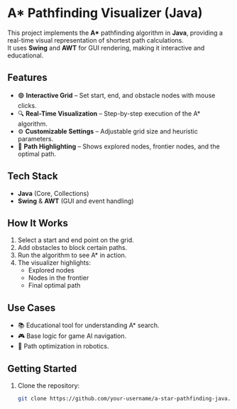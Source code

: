 # A* Pathfinding Visualizer (Java)

This project implements the **A\*** pathfinding algorithm in **Java**, providing a real-time visual representation of shortest path calculations.  
It uses **Swing** and **AWT** for GUI rendering, making it interactive and educational.

## Features
- 🟢 **Interactive Grid** – Set start, end, and obstacle nodes with mouse clicks.  
- 🔍 **Real-Time Visualization** – Step-by-step execution of the A\* algorithm.  
- ⚙ **Customizable Settings** – Adjustable grid size and heuristic parameters.  
- 📍 **Path Highlighting** – Shows explored nodes, frontier nodes, and the optimal path.  

## Tech Stack
- **Java** (Core, Collections)
- **Swing** & **AWT** (GUI and event handling)

## How It Works
1. Select a start and end point on the grid.
2. Add obstacles to block certain paths.
3. Run the algorithm to see A\* in action.
4. The visualizer highlights:
   - Explored nodes
   - Nodes in the frontier
   - Final optimal path

## Use Cases
- 📚 Educational tool for understanding A\* search.
- 🎮 Base logic for game AI navigation.
- 🤖 Path optimization in robotics.

## Getting Started
1. Clone the repository:
   ```bash
   git clone https://github.com/your-username/a-star-pathfinding-java.git
